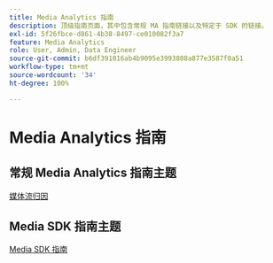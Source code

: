 ```yaml
---
title: Media Analytics 指南
description: 顶级指南页面，其中包含常规 MA 指南链接以及特定于 SDK 的链接。
exl-id: 5f26fbce-d861-4b38-8497-ce010082f3a7
feature: Media Analytics
role: User, Admin, Data Engineer
source-git-commit: b6df391016ab4b9095e3993808a877e3587f0a51
workflow-type: tm+mt
source-wordcount: '34'
ht-degree: 100%

---
```


# Media Analytics 指南

## 常规 Media Analytics 指南主题

[媒体流归因](/help/media-analytics-cookbook/media-dimensions.md)

## Media SDK 指南主题

[Media SDK 指南](/help/sdk-implement/cookbook/sdk-cookbook-overview.md)
